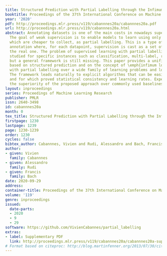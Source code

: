 ```yaml
---
title: Structured Prediction with Partial Labelling through the Infimum Loss
booktitle: Proceedings of the 37th International Conference on Machine Learning
year: '2020'
pdf: http://proceedings.mlr.press/v119/cabannnes20a/cabannnes20a.pdf
url: http://proceedings.mlr.press/v119/cabannnes20a.html
abstract: Annotating datasets is one of the main costs in nowadays supervised learning.
  The goal of weak supervision is to enable models to learn using only forms of labelling
  which are cheaper to collect, as partial labelling. This is a type of incomplete
  annotation where, for each datapoint, supervision is cast as a set of labels containing
  the real one. The problem of supervised learning with partial labelling has been
  studied for specific instances such as classification, multi-label, ranking or segmentation,
  but a general framework is still missing. This paper provides a unified framework
  based on structured prediction and on the concept of \emph{infimum loss} to deal
  with partial labelling over a wide family of learning problems and loss functions.
  The framework leads naturally to explicit algorithms that can be easily implemented
  and for which proved statistical consistency and learning rates. Experiments confirm
  the superiority of the proposed approach over commonly used baselines.
layout: inproceedings
series: Proceedings of Machine Learning Research
publisher: PMLR
issn: 2640-3498
id: cabannnes20a
month: 0
tex_title: Structured Prediction with Partial Labelling through the Infimum Loss
firstpage: 1230
lastpage: 1239
page: 1230-1239
order: 1230
cycles: false
bibtex_author: Cabannnes, Vivien and Rudi, Alessandro and Bach, Francis
author:
- given: Vivien
  family: Cabannnes
- given: Alessandro
  family: Rudi
- given: Francis
  family: Bach
date: 2020-09-29
address: 
container-title: Proceedings of the 37th International Conference on Machine Learning
volume: '119'
genre: inproceedings
issued:
  date-parts:
  - 2020
  - 9
  - 29
software: https://github.com/VivienCabannes/partial_labelling
extras:
- label: Supplementary PDF
  link: http://proceedings.mlr.press/v119/cabannnes20a/cabannnes20a-supp.pdf
# Format based on citeproc: http://blog.martinfenner.org/2013/07/30/citeproc-yaml-for-bibliographies/
---
```

